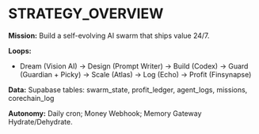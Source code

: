 # STRATEGY_OVERVIEW

**Mission:** Build a self-evolving AI swarm that ships value 24/7.

**Loops:**
- Dream (Vision AI) → Design (Prompt Writer) → Build (Codex) → Guard (Guardian + Picky) → Scale (Atlas) → Log (Echo) → Profit (Finsynapse)

**Data:** Supabase tables: swarm_state, profit_ledger, agent_logs, missions, corechain_log

**Autonomy:** Daily cron; Money Webhook; Memory Gateway Hydrate/Dehydrate.
